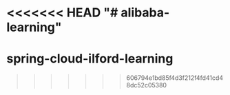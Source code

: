 <<<<<<< HEAD
"# alibaba-learning" 
=======
# spring-cloud-ilford-learning
>>>>>>> 606794e1bd85f4d3f212f4fd41cd48dc52c05380
